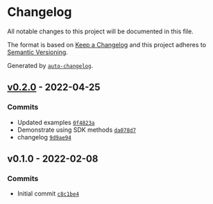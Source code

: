 # Changelog

All notable changes to this project will be documented in this file.

The format is based on [Keep a Changelog](https://keepachangelog.com/en/1.0.0/)
and this project adheres to [Semantic Versioning](https://semver.org/spec/v2.0.0.html).

Generated by [`auto-changelog`](https://github.com/CookPete/auto-changelog).

## [v0.2.0](https://github.com/martinholden-skillsoft/percipio-axios-example/compare/v0.1.0...v0.2.0) - 2022-04-25

### Commits

- Updated examples [`0f4823a`](https://github.com/martinholden-skillsoft/percipio-axios-example/commit/0f4823a333638d734947958f19e7e2240745e408)
- Demonstrate using SDK methods [`da078d7`](https://github.com/martinholden-skillsoft/percipio-axios-example/commit/da078d77cdfd688afec4f6cb784f9814a489668c)
- changelog [`9d9ae94`](https://github.com/martinholden-skillsoft/percipio-axios-example/commit/9d9ae9484fc5ab38587faee37175bff6dbc05ad3)

## v0.1.0 - 2022-02-08

### Commits

- Initial commit [`c8c1be4`](https://github.com/martinholden-skillsoft/percipio-axios-example/commit/c8c1be46052e497b329e4903ac24f906218c8e46)
